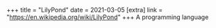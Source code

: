 +++
title = "LilyPond"
date = 2021-03-05
[extra]
link = "https://en.wikipedia.org/wiki/LilyPond"
+++
A programming language

